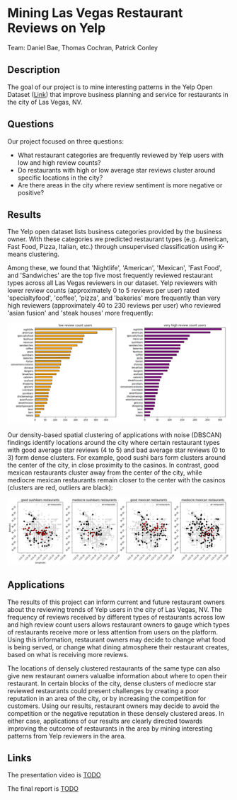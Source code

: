 # Mining Las Vegas Restaurant Reviews on Yelp

Team: Daniel Bae, Thomas Cochran, Patrick Conley

## Description

The goal of our project is to mine interesting patterns in the Yelp Open Dataset ([Link](https://www.yelp.com/dataset)) that improve business planning and service for restaurants in the city of Las Vegas, NV. 

## Questions

Our project focused on three questions:

* What restaurant categories are frequently reviewed by Yelp users with low and high review counts?
* Do restaurants with high or low average star reviews cluster around specific locations in the city?
* Are there areas in the city where review sentiment is more negative or positive?

## Results

The Yelp open dataset lists business categories provided by the business owner. With these categories we predicted restaurant types (e.g. American, Fast Food, Pizza, Italian, etc.) through unsupervised classification using K-means clustering. 

Among these, we found that 'Nightlife', 'American', 'Mexican', 'Fast Food', and 'Sandwiches' are the top five most frequently reviewed restaurant types across all Las Vegas reviewers in our dataset. Yelp reviewers with lower review counts (approximately 0 to 5 reviews per user) rated 'specialtyfood', 'coffee', 'pizza', and 'bakeries' more frequently than very high reviewers (approximately 40 to 230 reviews per user) who reviewed 'asian fusion' and 'steak houses' more frequently:

<img src="Analysis/Figures/fig1.png" raw=true>

Our density-based spatial clustering of applications with noise (DBSCAN) findings identify locations around the city where certain restaurant types with good average star reviews (4 to 5) and bad average star reviews (0 to 3) form dense clusters. For example, good sushi bars form clusters around the center of the city, in close proximity to the casinos. In contrast, good mexican restaurants cluster away from the center of the city, while mediocre mexican restaurants remain closer to the center with the casinos (clusters are red, outliers are black):


<img src="Analysis/Figures/fig2.png" raw=true>


## Applications

The results of this project can inform current and future restaurant owners about the reviewing trends of Yelp users in the city of Las Vegas, NV. The frequency of reviews received by different types of restaurants across low and high review count users allows restaurant owners to gauge which types of restaurants receive more or less attention from users on the platform. Using this information, restaurant owners may decide to change what food is being served, or change what dining atmosphere their restaurant creates, based on what is receiving more reviews. 


The locations of densely clustered restaurants of the same type can also give new restaurant owners valualbe information about where to open their restaurant. In certain blocks of the city, dense clusters of mediocre star reviewed restaurants could present challenges by creating a poor reputation in an area of the city, or by increasing the competition for customers. Using our results, restaurant owners may decide to avoid the competition or the negative reputation in these densely clustered areas. In either case, applications of our results are clearly directed towards improving the outcome of restaurants in the area by mining interesting patterns from Yelp reviewers in the area.


## Links

The presentation video is [TODO](https://www.python.org/)

The final report is [TODO](https://www.python.org/)

